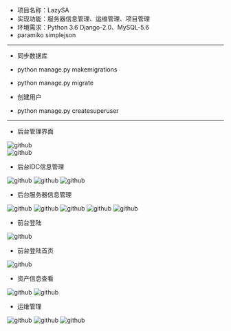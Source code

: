 * 项目名称：LazySA
* 实现功能：服务器信息管理、运维管理、项目管理
* 环境需求：Python 3.6  Django-2.0、MySQL-5.6
* paramiko simplejson

* * *

* 同步数据库
* python manage.py makemigrations
* python manage.py migrate

* 创建用户
* python manage.py createsuperuser

* * *

* 后台管理界面

![github](/explain/admin1.png)  
![github](/explain/admin02.png)

* 后台IDC信息管理

![github](/explain/admin-idc01.png)
![github](/explain/admin-idc02.png)
![github](/explain/admin-idc03.png)

* 后台服务器信息管理

![github](/explain/admin-host01.png)
![github](/explain/admin-host02.png)
![github](/explain/admin-host03.png)
![github](/explain/admin-host04.png)
![github](/explain/admin-host05.png)

* 前台登陆

![github](/explain/login.png)

* 前台登陆首页

![github](/explain/index.png)

* 资产信息查看

![github](/explain/.png)
![github](/explain/host.png)

* 运维管理

![github](/explain/order.png)
![github](/explain/files.png)
![github](/explain/syslog.png)
